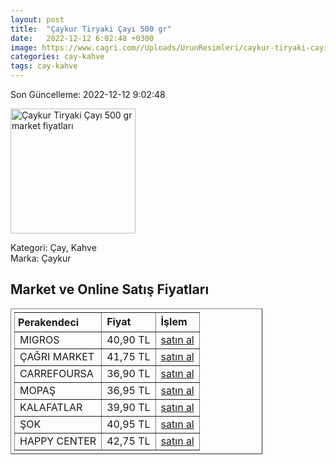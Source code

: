 ```yaml
---
layout: post
title:  "Çaykur Tiryaki Çayı 500 gr"
date:   2022-12-12 6:02:48 +0300
image: https://www.cagri.com//Uploads/UrunResimleri/caykur-tiryaki-cayi-500-gr-17ef.jpg
categories: cay-kahve
tags: cay-kahve
---
```


Son Güncelleme: 2022-12-12 9:02:48

<img src="https://www.cagri.com//Uploads/UrunResimleri/caykur-tiryaki-cayi-500-gr-17ef.jpg" width="200" alt="Çaykur Tiryaki Çayı 500 gr market fiyatları" />

Kategori: Çay, Kahve
<br />
Marka: Çaykur

<h2>Market ve Online Satış Fiyatları</h2>

<table border="1" style="padding: 5px;width:80%;">
  <tr>
    <td style="padding: 5px;"><strong>Perakendeci</strong></td>
    <td><strong>Fiyat</strong></td>
    <td><strong>İşlem</strong></td>
  </tr>
  <tr>
              <td title="Migros">MIGROS</td>
              <td>40,90 TL</td>
              <td><a title="Migros" target="_blank" href="https://www.migros.com.tr/caykur-tiryaki-500-g-p-2f7994">satın al</a></td>
            </tr><tr>
              <td title="Çağrı Market">ÇAĞRI MARKET</td>
              <td>41,75 TL</td>
              <td><a title="Çağrı Market" target="_blank" href="https://www.cagri.com/caykur-tiryaki-cayi-500-gr">satın al</a></td>
            </tr><tr>
              <td title="CarrefourSA">CARREFOURSA</td>
              <td>36,90 TL</td>
              <td><a title="CarrefourSA" target="_blank" href="https://www.carrefoursa.com/caykur-tiryaki-cayi-500-g-p-30088502">satın al</a></td>
            </tr><tr>
              <td title="Mopaş">MOPAŞ</td>
              <td>36,95 TL</td>
              <td><a title="Mopaş" target="_blank" href="https://www.mopas.com.tr/caykur-tiryaki-500-gr/p/49591">satın al</a></td>
            </tr><tr>
              <td title="Kalafatlar">KALAFATLAR</td>
              <td>39,90 TL</td>
              <td><a title="Kalafatlar" target="_blank" href="https://www.kalafatlar.com/urun/caykur-tiryaki-cayi-500-gr">satın al</a></td>
            </tr><tr>
              <td title="Şok">ŞOK</td>
              <td>40,95 TL</td>
              <td><a title="Şok" target="_blank" href="https://www.sokmarket.com.tr/tiryaki-cay-500-gr-p-6600/">satın al</a></td>
            </tr><tr>
              <td title="Happy Center">HAPPY CENTER</td>
              <td>42,75 TL</td>
              <td><a title="Happy Center" target="_blank" href="https://www.happycenter.com.tr/Caykur_500_Gr_Cay_Tiryaki">satın al</a></td>
            </tr>
</table>

